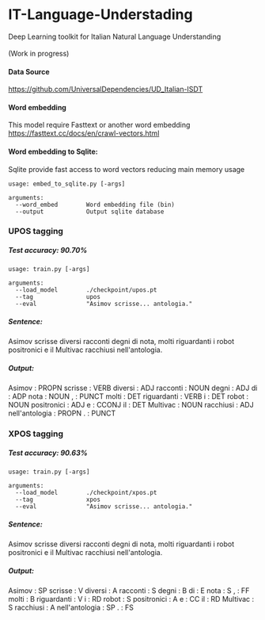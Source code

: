 # IT-Language-Understading
Deep Learning toolkit for Italian Natural Language Understanding
<br><br>
(Work in progress)

#### Data Source
https://github.com/UniversalDependencies/UD_Italian-ISDT

#### Word embedding
This model require Fasttext or another word embedding <br>
https://fasttext.cc/docs/en/crawl-vectors.html

#### Word embedding to Sqlite:
Sqlite provide fast access to word vectors reducing main memory usage
```
usage: embed_to_sqlite.py [-args]

arguments:
  --word_embed        Word embedding file (bin)
  --output            Output sqlite database
```

### UPOS tagging

##### Test accuracy: 90.70%

```
usage: train.py [-args]

arguments:
  --load_model        ./checkpoint/upos.pt
  --tag               upos
  --eval              "Asimov scrisse... antologia."
```

##### Sentence: <br>
Asimov scrisse diversi racconti degni di nota, molti riguardanti i robot positronici e il Multivac racchiusi nell'antologia.

##### Output: <br>
Asimov : PROPN scrisse : VERB diversi : ADJ racconti : NOUN degni : ADJ di : ADP nota : NOUN , : PUNCT molti : DET riguardanti : VERB i : DET robot : NOUN positronici : ADJ e : CCONJ il : DET Multivac : NOUN racchiusi : ADJ nell'antologia : PROPN . : PUNCT


### XPOS tagging

##### Test accuracy: 90.63%

```
usage: train.py [-args]

arguments:
  --load_model        ./checkpoint/xpos.pt
  --tag               xpos
  --eval              "Asimov scrisse... antologia."
```

##### Sentence: <br>
Asimov scrisse diversi racconti degni di nota, molti riguardanti i robot positronici e il Multivac racchiusi nell'antologia.

##### Output: <br>
Asimov : SP scrisse : V diversi : A racconti : S degni : B di : E nota : S , : FF molti : B riguardanti : V i : RD robot : S positronici : A e : CC il : RD Multivac : S racchiusi : A nell'antologia : SP . : FS
